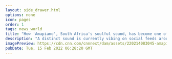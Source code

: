 ```yaml
---
layout: side_drawer.html
options: none
icon: pages
order: 1
tags: news_world
title: "How 'Amapiano', South Africa's soulful sound, has become one of the hottest new music genres"
description: "A distinct sound is currently vibing on social feeds around the world: the deep house, log-drum driven basslines and soulful piano melodies of \"Amapiano.\" While Amapiano dance challenges are currently sweeping TikTok, the streets of South Africa have been thrumming with its sound for years."
imagePreview: https://cdn.cnn.com/cnnnext/dam/assets/220214083045-amapiano-south-africa-dbn-gogo-music-club-video-synd-2.jpg
pubDate: Tue, 15 Feb 2022 06:28:20 GMT
---
```

